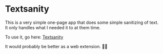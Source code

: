 # Textsanity

This is a very simple one-page app that does some simple sanitizing of text. It only handles what I needed it to at them time.

To use it, go here: [Textsanity](https://fisherro.github.io/textsanity/textsanity.html)

It would probably be better as a web extension. 🤷‍♂️
